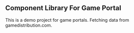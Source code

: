 ## Component Library For Game Portal
This is a demo project for game portals. Fetching data from gamedistribution.com.
